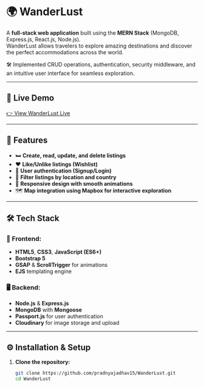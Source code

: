# 🌍 WanderLust

A **full-stack web application** built using the **MERN Stack** (MongoDB, Express.js, React.js, Node.js).  
WanderLust allows travelers to explore amazing destinations and discover the perfect accommodations across the world.

🛠️ Implemented CRUD operations, authentication, security middleware, and an intuitive user interface for seamless exploration.

---

## 🔗 Live Demo

[👉 View WanderLust Live](https://your-live-demo-link.com)

---

## 🚀 Features

- 🛏️ **Create, read, update, and delete listings**
- ❤️ **Like/Unlike listings (Wishlist)**
- 🔐 **User authentication (Signup/Login)**
- 📍 **Filter listings by location and country**
- 📱 **Responsive design with smooth animations**
- 🗺️ **Map integration using Mapbox for interactive exploration**

---

## 🛠️ Tech Stack

### 🔧 Frontend:
- **HTML5**, **CSS3**, **JavaScript (ES6+)**
- **Bootstrap 5**
- **GSAP** & **ScrollTrigger** for animations
- **EJS** templating engine

### 🖥️ Backend:
- **Node.js** & **Express.js**
- **MongoDB** with **Mongoose**
- **Passport.js** for user authentication
- **Cloudinary** for image storage and upload

---

## ⚙️ Installation & Setup

1. **Clone the repository:**
   ```bash
   git clone https://github.com/pradnyajadhav15/WanderLust.git
   cd WanderLust
